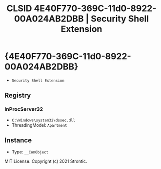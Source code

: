 ﻿---
title: "CLSID 4E40F770-369C-11d0-8922-00A024AB2DBB | Security Shell Extension"
excerpt: What is COM-Object CLSID 4E40F770-369C-11d0-8922-00A024AB2DBB?
---

# {4E40F770-369C-11d0-8922-00A024AB2DBB}

* `Security Shell Extension`

## Registry


### InProcServer32

* `C:\Windows\system32\dssec.dll`
* ThreadingModel: `Apartment`

## Instance

* Type: `__ComObject`

MIT License. Copyright (c) 2021 Strontic.


